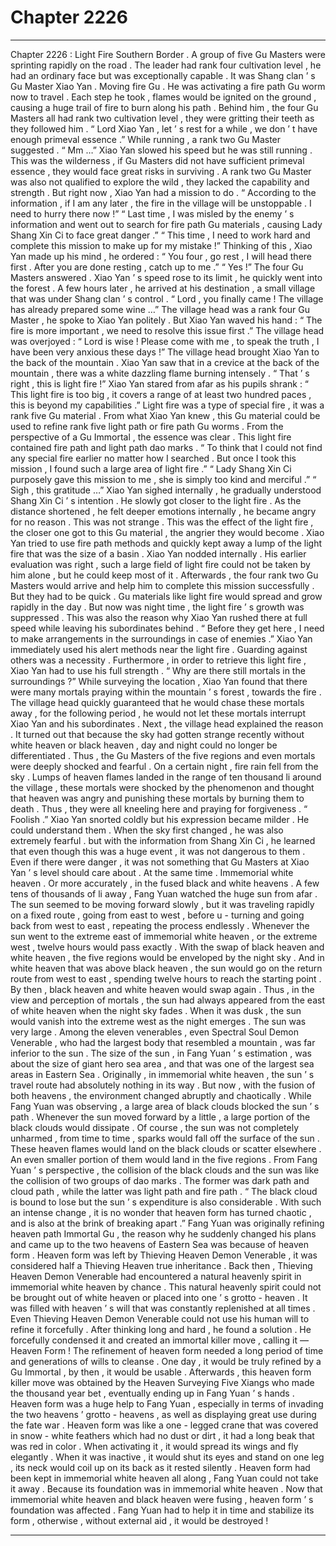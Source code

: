 
# Chapter 2226


---

Chapter 2226 : Light Fire
Southern Border .
A group of five Gu Masters were sprinting rapidly on the road .
The leader had rank four cultivation level , he had an ordinary face but was exceptionally capable .
It was Shang clan ’ s Gu Master Xiao Yan .
Moving fire Gu .
He was activating a fire path Gu worm now to travel . Each step he took , flames would be ignited on the ground , causing a huge trail of fire to burn along his path .
Behind him , the four Gu Masters all had rank two cultivation level , they were gritting their teeth as they followed him .
“ Lord Xiao Yan , let ’ s rest for a while , we don ’ t have enough primeval essence .” While running , a rank two Gu Master suggested .
“ Mm …” Xiao Yan slowed his speed but he was still running .
This was the wilderness , if Gu Masters did not have sufficient primeval essence , they would face great risks in surviving . A rank two Gu Master was also not qualified to explore the wild , they lacked the capability and strength .
But right now , Xiao Yan had a mission to do .
“ According to the information , if I am any later , the fire in the village will be unstoppable . I need to hurry there now !”
“ Last time , I was misled by the enemy ’ s information and went out to search for fire path Gu materials , causing Lady Shang Xin Ci to face great danger .”
“ This time , I need to work hard and complete this mission to make up for my mistake !”
Thinking of this , Xiao Yan made up his mind , he ordered : “ You four , go rest , I will head there first . After you are done resting , catch up to me .”
“ Yes !” The four Gu Masters answered .
Xiao Yan ’ s speed rose to its limit , he quickly went into the forest .
A few hours later , he arrived at his destination , a small village that was under Shang clan ’ s control .
“ Lord , you finally came ! The village has already prepared some wine …” The village head was a rank four Gu Master , he spoke to Xiao Yan politely .
But Xiao Yan waved his hand : “ The fire is more important , we need to resolve this issue first .”
The village head was overjoyed : “ Lord is wise ! Please come with me , to speak the truth , I have been very anxious these days !”
The village head brought Xiao Yan to the back of the mountain .
Xiao Yan saw that in a crevice at the back of the mountain , there was a white dazzling flame burning intensely .
“ That ’ s right , this is light fire !” Xiao Yan stared from afar as his pupils shrank : “ This light fire is too big , it covers a range of at least two hundred paces , this is beyond my capabilities .”
Light fire was a type of special fire , it was a rank five Gu material . From what Xiao Yan knew , this Gu material could be used to refine rank five light path or fire path Gu worms .
From the perspective of a Gu Immortal , the essence was clear . This light fire contained fire path and light path dao marks .
“ To think that I could not find any special fire earlier no matter how I searched . But once I took this mission , I found such a large area of light fire .”
“ Lady Shang Xin Ci purposely gave this mission to me , she is simply too kind and merciful .”
“ Sigh , this gratitude …”
Xiao Yan sighed internally , he gradually understood Shang Xin Ci ’ s intention .
He slowly got closer to the light fire .
As the distance shortened , he felt deeper emotions internally , he became angry for no reason .
This was not strange .
This was the effect of the light fire , the closer one got to this Gu material , the angrier they would become .
Xiao Yan tried to use fire path methods and quickly kept away a lump of the light fire that was the size of a basin .
Xiao Yan nodded internally .
His earlier evaluation was right , such a large field of light fire could not be taken by him alone , but he could keep most of it . Afterwards , the four rank two Gu Masters would arrive and help him to complete this mission successfully .
But they had to be quick .
Gu materials like light fire would spread and grow rapidly in the day . But now was night time , the light fire ’ s growth was suppressed .
This was also the reason why Xiao Yan rushed there at full speed while leaving his subordinates behind .
“ Before they get here , I need to make arrangements in the surroundings in case of enemies .” Xiao Yan immediately used his alert methods near the light fire .
Guarding against others was a necessity .
Furthermore , in order to retrieve this light fire , Xiao Yan had to use his full strength .
“ Why are there still mortals in the surroundings ?” While surveying the location , Xiao Yan found that there were many mortals praying within the mountain ’ s forest , towards the fire .
The village head quickly guaranteed that he would chase these mortals away , for the following period , he would not let these mortals interrupt Xiao Yan and his subordinates .
Next , the village head explained the reason .
It turned out that because the sky had gotten strange recently without white heaven or black heaven , day and night could no longer be differentiated .
Thus , the Gu Masters of the five regions and even mortals were deeply shocked and fearful .
On a certain night , fire rain fell from the sky . Lumps of heaven flames landed in the range of ten thousand li around the village , these mortals were shocked by the phenomenon and thought that heaven was angry and punishing these mortals by burning them to death . Thus , they were all kneeling here and praying for forgiveness .
“ Foolish .” Xiao Yan snorted coldly but his expression became milder .
He could understand them .
When the sky first changed , he was also extremely fearful . but with the information from Shang Xin Ci , he learned that even though this was a huge event , it was not dangerous to them . Even if there were danger , it was not something that Gu Masters at Xiao Yan ’ s level should care about .
At the same time .
Immemorial white heaven .
Or more accurately , in the fused black and white heavens .
A few tens of thousands of li away , Fang Yuan watched the huge sun from afar .
The sun seemed to be moving forward slowly , but it was traveling rapidly on a fixed route , going from east to west , before u - turning and going back from west to east , repeating the process endlessly .
Whenever the sun went to the extreme east of immemorial white heaven , or the extreme west , twelve hours would pass exactly .
With the swap of black heaven and white heaven , the five regions would be enveloped by the night sky .
And in white heaven that was above black heaven , the sun would go on the return route from west to east , spending twelve hours to reach the starting point .
By then , black heaven and white heaven would swap again .
Thus , in the view and perception of mortals , the sun had always appeared from the east of white heaven when the night sky fades . When it was dusk , the sun would vanish into the extreme west as the night emerges .
The sun was very large .
Among the eleven venerables , even Spectral Soul Demon Venerable , who had the largest body that resembled a mountain , was far inferior to the sun .
The size of the sun , in Fang Yuan ’ s estimation , was about the size of giant hero sea area , and that was one of the largest sea areas in Eastern Sea .
Originally , in immemorial white heaven , the sun ’ s travel route had absolutely nothing in its way .
But now , with the fusion of both heavens , the environment changed abruptly and chaotically .
While Fang Yuan was observing , a large area of black clouds blocked the sun ’ s path . Whenever the sun moved forward by a little , a large portion of the black clouds would dissipate .
Of course , the sun was not completely unharmed , from time to time , sparks would fall off the surface of the sun .
These heaven flames would land on the black clouds or scatter elsewhere . An even smaller portion of them would land in the five regions .
From Fang Yuan ’ s perspective , the collision of the black clouds and the sun was like the collision of two groups of dao marks . The former was dark path and cloud path , while the latter was light path and fire path .
“ The black cloud is bound to lose but the sun ’ s expenditure is also considerable . With such an intense change , it is no wonder that heaven form has turned chaotic , and is also at the brink of breaking apart .”
Fang Yuan was originally refining heaven path Immortal Gu , the reason why he suddenly changed his plans and came up to the two heavens of Eastern Sea was because of heaven form .
Heaven form was left by Thieving Heaven Demon Venerable , it was considered half a Thieving Heaven true inheritance .
Back then , Thieving Heaven Demon Venerable had encountered a natural heavenly spirit in immemorial white heaven by chance .
This natural heavenly spirit could not be brought out of white heaven or placed into one ’ s grotto - heaven . It was filled with heaven ’ s will that was constantly replenished at all times . Even Thieving Heaven Demon Venerable could not use his human will to refine it forcefully .
After thinking long and hard , he found a solution . He forcefully condensed it and created an immortal killer move , calling it — Heaven Form !
The refinement of heaven form needed a long period of time and generations of wills to cleanse . One day , it would be truly refined by a Gu Immortal , by then , it would be usable .
Afterwards , this heaven form killer move was obtained by the Heaven Surveying Five Xiangs who made the thousand year bet , eventually ending up in Fang Yuan ’ s hands .
Heaven form was a huge help to Fang Yuan , especially in terms of invading the two heavens ’ grotto - heavens , as well as displaying great use during the fate war .
Heaven form was like a one - legged crane that was covered in snow - white feathers which had no dust or dirt , it had a long beak that was red in color .
When activating it , it would spread its wings and fly elegantly . When it was inactive , it would shut its eyes and stand on one leg , its neck would coil up on its back as it rested silently .
Heaven form had been kept in immemorial white heaven all along , Fang Yuan could not take it away .
Because its foundation was in immemorial white heaven .
Now that immemorial white heaven and black heaven were fusing , heaven form ’ s foundation was affected . Fang Yuan had to help it in time and stabilize its form , otherwise , without external aid , it would be destroyed !

---

